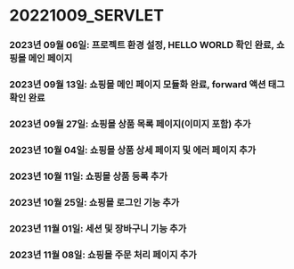 # 20221009_SERVLET
### 2023년 09월 06일: 프로젝트 환경 설정, HELLO WORLD 확인 완료, 쇼핑몰 메인 페이지
### 2023년 09월 13일: 쇼핑몰 메인 페이지 모듈화 완료, forward 액션 태그 확인 완료
### 2023년 09월 27일: 쇼핑몰 상품 목록 페이지(이미지 포함) 추가
### 2023년 10월 04일: 쇼핑몰 상품 상세 페이지 및 에러 페이지 추가
### 2023년 10월 11일: 쇼핑몰 상품 등록 추가
### 2023년 10월 25일: 쇼핑몰 로그인 기능 추가
### 2023년 11월 01일: 세션 및 장바구니 기능 추가
### 2023년 11월 08일: 쇼핑몰 주문 처리 페이지 추가

